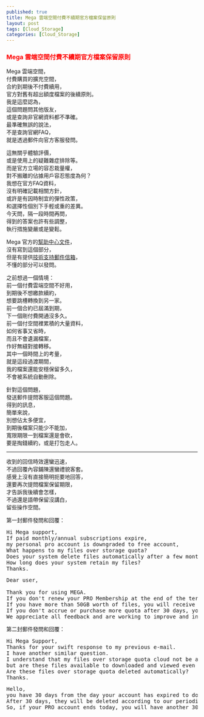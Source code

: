 ```yaml
---
published: true
title: Mega 雲端空間付費不續期官方檔案保留原則
layout: post
tags: [Cloud_Storage]
categories: [Cloud_Storage]
---
```


### <font color="red">Mega 雲端空間付費不續期官方檔案保留原則</font>   
        
Mega 雲端空間，    
付費購買的擴充空間，    
合約到期後不付費續用，   
官方對舊有超出額度檔案的後續原則。   
我是這麼認為，   
這個問題問其他版友，    
或是查詢非官網資料都不準確。    
最準確無誤的說法，   
不是查詢官網FAQ，    
就是透過郵件向官方客服發問。    
    
這無關乎體驗評價，   
或是使用上的疑難雜症排除等。    
而是官方立場的容忍栽量權，   
對不搬離的佔據用戶容忍態度為何？    
我想在官方FAQ資料，   
沒有明確記載相關方針，   
或許是有因時制宜的彈性政策，    
和選擇性個別下手輕或重的差異。   
今天問，隔一段時間再問，    
得到的答案也許有些調整，    
執行措施變嚴或是變鬆。   
    
Mega 官方的[幫助中心文件][1]，    
沒有寫到這個部分，   
但是有提供[技術支持郵件信箱][2]，    
不懂的部分可以發問。    
    
之前想過一個情境：   
前一個付費雲端空間不好用，   
到期後不想繳款續約，    
想要跳槽轉換到另一家。   
前一個合約已屆滿到期，   
下一個剛付費開通沒多久。    
前一個付空間裡累積的大量資料，   
如何省事又省時，    
而且不會遺漏檔案，   
作好無縫對接轉移。   
其中一個時間上的考量，   
就是這段過渡期間，   
我的檔案還能安穩保留多久，   
不會被系統自動刪除。    
    
針對這個問題，   
發送郵件提問客服這個問題。   
得到的訊息，    
簡單來說，   
別想佔太多便宜，    
到期後檔案只能少不能加，    
寬限期限一到檔案還是會砍，   
要是掏錢續約，或是打包走人。    

-----


收到的回信時效還蠻迅速，            
不過回覆內容鋪陳還蠻禮貌客套。       
感覺上沒有直接簡明扼要地回答，         
還要再次提問檔案保留期限，           
才告訴我後續會怎樣，              
不過還是語帶保留沒講白，            
留些操作空間。         

第一封郵件發問和回覆：

<pre class="prettyprint lang-html linenums">
Hi Mega support,    
If paid monthly/annual subscriptions expire,    
my personal pro account is downgraded to free account,    
What happens to my files over storage quota?    
Does your system delete files automatically after a few months of no-payments?    
How long does your system retain my files?    
Thanks.   
</pre>

<pre class="prettyprint lang-html linenums">
Dear user,

Thank you for using MEGA.   
If you don't renew your PRO Membership at the end of the term purchased, your account will simply revert to a Free account.   
If you have more than 50GB worth of files, you will receive multiple deletion warnings, so you have a chance to save your files locally or purchase a PRO account.    
If you don't accrue or purchase more quota after 30 days, your account’s uploads will remain suspended and Rubbish Bin will be cleared.   
We appreciate all feedback and are working to improve and integrate new features with this feedback in mind.    
</pre>


第二封郵件發問和回覆：

<pre class="prettyprint lang-html linenums">
Hi Mega Support,
Thanks for your swift response to my previous e-mail.
I have another similar question.
I understand that my files over storage quota cloud not be added or changed,
but are these files available to downloaded and viewed even if my paid account expired after 30 days?
Are these files over storage quota deleted automatically?
Thanks.
</pre>

<pre class="prettyprint lang-html linenums">
Hello,    
you have 30 days from the day your account has expired to download your files.    
After 30 days, they will be deleted according to our periodical purge, there is not an exact date.    
So, if your PRO account ends today, you will have another 30 days to save your files.   
</pre>



[1]: https://mega.nz/help
[2]: https://mega.nz/contact
